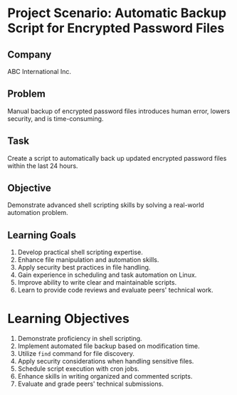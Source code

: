 # Project Scenario: Automatic Backup Script for Encrypted Password Files

## Company
ABC International Inc.

## Problem
Manual backup of encrypted password files introduces human error, lowers security, and is time-consuming.

## Task
Create a script to automatically back up updated encrypted password files within the last 24 hours.

## Objective
Demonstrate advanced shell scripting skills by solving a real-world automation problem.

## Learning Goals
1. Develop practical shell scripting expertise.
2. Enhance file manipulation and automation skills.
3. Apply security best practices in file handling.
4. Gain experience in scheduling and task automation on Linux.
5. Improve ability to write clear and maintainable scripts.
6. Learn to provide code reviews and evaluate peers' technical work.

# Learning Objectives

1. Demonstrate proficiency in shell scripting.
2. Implement automated file backup based on modification time.
3. Utilize `find` command for file discovery.
4. Apply security considerations when handling sensitive files.
5. Schedule script execution with cron jobs.
6. Enhance skills in writing organized and commented scripts.
7. Evaluate and grade peers' technical submissions.
